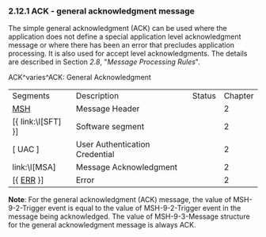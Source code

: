 ### 2.12.1 ACK - general acknowledgment message

The simple general acknowledgment (ACK) can be used where the application does not define a special application level acknowledgment message or where there has been an error that precludes application processing. It is also used for accept level acknowledgments. The details are described in Section _2.8_, "_Message Processing Rules_".

ACK^varies^ACK: General Acknowledgment

|     |     |     |     |
| --- | --- | --- | --- |
| Segments | Description | Status | Chapter |
| [MSH](#MSH) | Message Header |  | 2 |
| [\{ link:\l[SFT] }] | Software segment |  | 2 |
| [ UAC ] | User Authentication Credential |  | 2 |
| link:\l[MSA] | Message Acknowledgment |  | 2 |
| [\{ [ERR](#ERR) }] | Error |  | 2 |

**Note**: For the general acknowledgment (ACK) message, the value of MSH-9-2-Trigger event is equal to the value of MSH-9-2-Trigger event in the message being acknowledged. The value of MSH-9-3-Message structure for the general acknowledgment message is always ACK.
